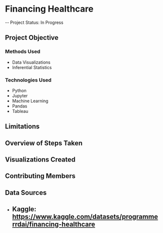 # Financing Healthcare

-- Project Status: In Progress

## Project Objective

### Methods Used
- Data Visualizations
- Inferential Statistics

### Technologies Used
- Python
- Jupyter
- Machine Learning
- Pandas
- Tableau

## Limitations


## Overview of Steps Taken

## Visualizations Created

## Contributing Members

## Data Sources
- Kaggle: https://www.kaggle.com/datasets/programmerrdai/financing-healthcare
  -    
